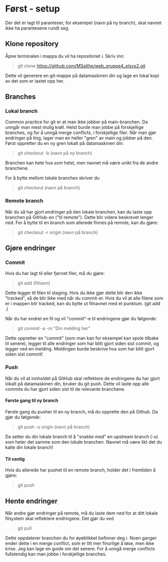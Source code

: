 # Først - setup
Der det er lagt til paranteser, for eksempel (navn på ny branch), skal navnet ikke ha parantesene rundt seg.

## Klone repository
Åpne terminalen i mappa du vil ha repositoriet i.
Skriv inn:
> git clone https://github.com/MSalthe/web_gruppe4_elsys2.git

Dette vil generere en git-mappe på datamaskinen din og lage en lokal kopi av det som er lastet opp her.

## Branches
### Lokal branch
Common practice for git er at man ikke jobber på main-branchen. Da unngår man mest mulig krøll. Helst burde man jobbe på forskjellige branches, og for å unngå merge conflicts, i forskjellige filer. Når man gjør endringer på ting, lager man en heller "gren" av main og jobber på den. Først oppretter du en ny gren lokalt på datamaskinen din:
> git checkout -b (navn på ny branch)

Branchen kan hete hva som helst, men navnet må være unikt fra de andre branchene.

For å bytte mellom lokale branches skriver du
> git checkout (navn på branch)

### Remote branch
Når du så har gjort endringer på den lokale branchen, kan du laste opp branchen på GitHub-en ("til remote"). Dette blir videre beskrevet lenger ned. For å bytte til en branch som allerede finnes på remote, kan du gjøre:
> git checkout -r origin (navn på branch)

## Gjøre endringer
### Commit 
Hvis du har lagt til eller fjernet filer, må du gjøre:
> git add (filnavn)

Dette legger til filen til staging. Hvis du ikke gjør dette blir den ikke "tracked", så de blir ikke med når du commit-er. Hvis du vil at alle filene som er i mappen blir tracked, kan du bytte ut filnavnet med et punktum. (git add .)

Når du har endret en fil og vil "commit"-e til endringene gjør du følgende:
> git commit -a -m "Din melding her"

Dette oppretter en "commit" (som man kan for eksempel kan spole tilbake til senere), legger til alle endringer som har blitt gjort siden sist commit, og legger ved en melding. Meldingen burde beskrive hva som har blitt gjort siden sist commit!

### Push
Når du vil at innholdet på GitHub skal reflektere de endringene du har gjort lokalt på datamaskinen din, bruker du git push. Dette vil laste opp alle commits du har gjort siden sist til de relevante branchene. 

#### Første gang til ny branch
Første gang du pusher til en ny branch, må du opprette den på Github. Da gjør du følgende:
> git push -u origin (navn på branch)

Da setter du din lokale branch til å "snakke med" en upstream branch (-u) som heter det samme som den lokale branchen. Navnet må være likt det du kalte din lokale branch!

#### Til vanlig
Hvis du allerede har pushet til en remote branch, holder det i fremtiden å gjøre:
> git push

## Hente endringer 
Når andre gjør endringer på remote, må du laste dem ned for at ditt lokale filsystem skal reflektere endringene. Det gjør du ved
> git pull

Dette oppdaterer branchen du for øyeblikket befinner deg i. Noen ganger ender dette i en merge conflict, som er litt mer finurlige å løse, men ikke krise. Jeg kan lage en guide om det senere. For å unngå merge conflicts fullstendig kan man jobbe i forskjellige branches.